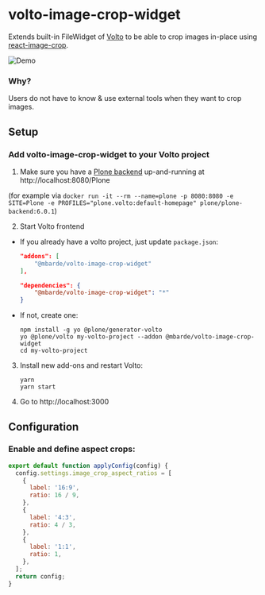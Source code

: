 # volto-image-crop-widget

Extends built-in FileWidget of [Volto](https://github.com/plone/volto) to be able to crop images in-place using [react-image-crop](https://www.npmjs.com/package/react-image-crop).

![Demo](https://github.com/mbarde/volto-image-crop-widget/raw/docs/docs/demo.gif)

### Why?

Users do not have to know & use external tools when they want to crop images.

## Setup

### Add volto-image-crop-widget to your Volto project

1. Make sure you have a [Plone backend](https://plone.org/download) up-and-running at http://localhost:8080/Plone

(for example via `docker run -it --rm --name=plone -p 8080:8080 -e SITE=Plone -e PROFILES="plone.volto:default-homepage" plone/plone-backend:6.0.1`)

2. Start Volto frontend

- If you already have a volto project, just update `package.json`:

  ```JSON
  "addons": [
      "@mbarde/volto-image-crop-widget"
  ],

  "dependencies": {
      "@mbarde/volto-image-crop-widget": "*"
  }
  ```

- If not, create one:

  ```
  npm install -g yo @plone/generator-volto
  yo @plone/volto my-volto-project --addon @mbarde/volto-image-crop-widget
  cd my-volto-project
  ```

3. Install new add-ons and restart Volto:

   ```
   yarn
   yarn start
   ```

4. Go to http://localhost:3000


## Configuration

### Enable and define aspect crops:

```Javascript
export default function applyConfig(config) {
  config.settings.image_crop_aspect_ratios = [
    {
      label: '16:9',
      ratio: 16 / 9,
    },
    {
      label: '4:3',
      ratio: 4 / 3,
    },
    {
      label: '1:1',
      ratio: 1,
    },
  ];
  return config;
}
```

